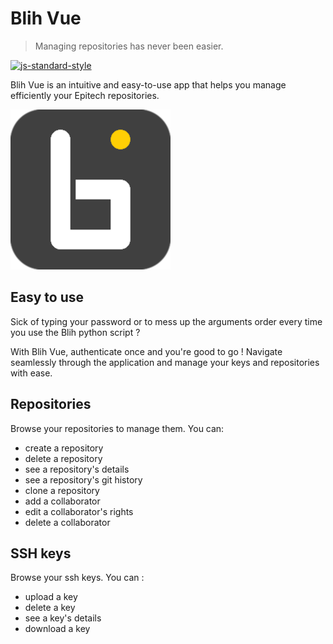# Blih Vue

> Managing repositories has never been easier.

[![js-standard-style](https://cdn.rawgit.com/standard/standard/master/badge.svg)](http://standardjs.com)

Blih Vue is an intuitive and easy-to-use app that helps you manage efficiently your Epitech repositories.

![Logo](build/icons/logo2.png)

## Easy to use

Sick of typing your password or to mess up the arguments order every time you use the Blih python script ?

With Blih Vue, authenticate once and you're good to go ! Navigate seamlessly through the application and manage your keys and repositories with ease.

## Repositories

Browse your repositories to manage them. You can:
* create a repository
* delete a repository
* see a repository's details
* see a repository's git history
* clone a repository
* add a collaborator
* edit a collaborator's rights
* delete a collaborator

## SSH keys

Browse your ssh keys. You can :
* upload a key
* delete a key
* see a key's details
* download a key
